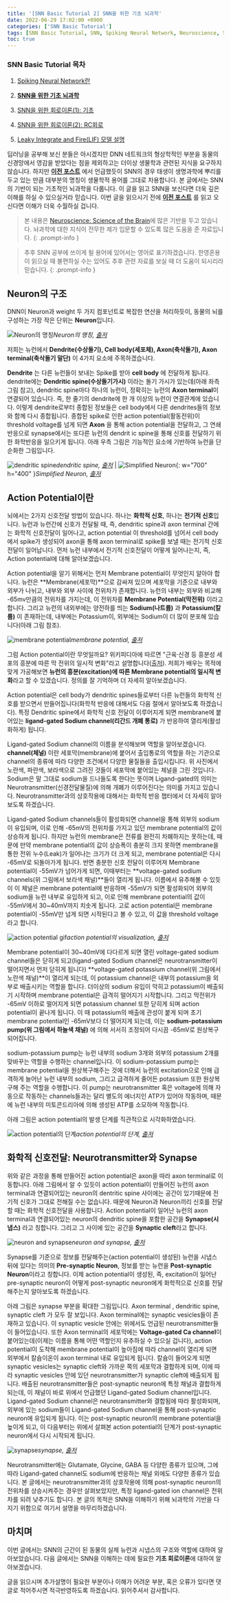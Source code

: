```yaml
---
title: '[SNN Basic Tutorial 2] SNN을 위한 기초 뇌과학'
date: 2022-06-29 17:02:00 +0900
categories: ['SNN Basic Tutorial']
tags: [SNN Basic Tutorial, SNN, Spiking Neural Network, Neuroscience, 뇌과학, 뉴런, 시넵스, 활동전위, action potential] # TAG names should always be lowercase
toc: true
---
```


### **SNN Basic Tutorial 목차**

1. [Spiking Neural Network란](https://jinprelude.github.io/posts/SNN-Basic-Tutorial-1-Spiking-Neural-Network%EB%9E%80/)

2. **[SNN을 위한 기초 뇌과학](https://jinprelude.github.io/posts/SNN-Basic-Tutorial-2-SNN%EC%9D%84-%EC%9C%84%ED%95%9C-%EA%B8%B0%EC%B4%88-%EB%87%8C%EA%B3%BC%ED%95%99/)**

3. [SNN을 위한 회로이론(1): 기초](https://jinprelude.github.io/posts/SNN-Basic-Tutorial-3-SNN%EC%9D%84-%EC%9C%84%ED%95%9C-%ED%9A%8C%EB%A1%9C%EC%9D%B4%EB%A1%A0(1)-%EA%B8%B0%EC%B4%88/)

4. [SNN을 위한 회로이론(2): RC회로](https://jinprelude.github.io/posts/SNN-Basic-Tutorial-4-SNN%EC%9D%84-%EC%9C%84%ED%95%9C-%ED%9A%8C%EB%A1%9C%EC%9D%B4%EB%A1%A0(2)-RC%ED%9A%8C%EB%A1%9C/)

5. [Leaky Integrate and Fire(LIF) 모델 설명](https://jinprelude.github.io/posts/SNN-Basic-Tutorial-5-Leaky-Integrate-and-Fire-%EB%AA%A8%EB%8D%B8-%EC%84%A4%EB%AA%85/)

딥러닝을 공부해 보신 분들은 아시겠지만 DNN 네트워크의 형상학적인 부분을 동물의 신경망에서 영감을 받았다는 점을 제외하고는 더이상 생물학과 관련된 지식을 요구하지 않습니다. 하지만 **[이전 포스트](https://jinprelude.github.io/posts/SNN-Basic-Tutorial-1-Spiking-Neural-Network%EB%9E%80//)** 에서 언급했듯이 SNN의 경우 태생이 생명과학에 뿌리를 두고 있는 만큼 대부분의 명칭이 생물학적 용어를 그대로 차용합니다. 본 글에서는 SNN의 기반이 되는 기초적인 뇌과학을 다룹니다. 이 글을 읽고 SNN을 보신다면 더욱 깊은 이해를 하실 수 있으실거라 믿습니다. 이번 글을 읽으시기 전에 **[이전 포스트](https://jinprelude.github.io/posts/SNN-Basic-Tutorial-1-Spiking-Neural-Network%EB%9E%80/)** 를 읽고 오신다면 이해가 더욱 수월하실 겁니다.

> 본 내용은 [Neuroscience: Science of the Brain](https://www.google.com/url?sa=t&rct=j&q=&esrc=s&source=web&cd=&cad=rja&uact=8&ved=2ahUKEwjL__-ossL4AhVmGKYKHXu5BEUQFnoECAMQAQ&url=https%3A%2F%2Fbrain.mcmaster.ca%2FBrainBee%2FNeuroscience.Science.of.the.Brain.pdf&usg=AOvVaw1qxRUhwDpXU5UC86cs2wnK&cshid=1655946824320580)에 많은 기반을 두고 있습니다. 놔과학에 대한 지식이 전무한 제가 입문할 수 있도록 많은 도움을 준 자료입니다.
{: .prompt-info }

> 추후 SNN 공부에 쓰이게 될 용어에 있어서는 영어로 표기하겠습니다. 한영혼용이 읽으실 때 불편하실 수는 있어도 추후 관련 자료를 보실 때 더 도움이 되시리라 믿습니다.
{: .prompt-info }

## **Neuron의 구조**

DNN이 Neuron과 weight 두 가지 컴포넌트로 복잡한 연산을 처리하듯이, 동물의 뇌를 구성하는 가장 작은 단위는 **Neuron**입니다.

![Neuron의 명칭](/assets/img/post/2022-06-23/Neuron.jpg)_Neuron의 명칭, [출저](https://commons.wikimedia.org/wiki/File:Neuron.svg)_

저희는 뉴런에서 **Dendrite(수상돌기), Cell body(세포체), Axon(축삭돌기), Axon terminal(축삭돌기 말단)** 이 4가지 요소에 주목하겠습니다.

**Dendrite** 는 다른 뉴런들이 보내는 Spike를 받아 **cell body** 에 전달하게 됩니다. dendrite에는 **Dendritic spine(수상돌기가시)** 이라는 돌기 가시가 있는데(아래 좌측 그림 참고), dendritic spine마다 하나의 뉴런이, 정확히는 뉴런의 **Axon terminal**이 연결되어 있습니다. 즉, 한 줄기의 dendrite에 한 개 이상의 뉴런이 연결관계에 있습니다. 이렇게 dendrite로부터 종합된 정보들은 cell body에서 다른 dendrites들의 정보와 함께 다시 종합됩니다. 종합된 spike로 인한 action potential(활동전위)이 threshold voltage를 넘게 되면 **Axon** 을 통해 action potential을 전달하고, 그 연쇄반응으로 synapse에서는 또다른 뉴런의 dendrit
ic spine을 통해 신호를 전달하기 위한 화학반응을 일으키게 됩니다. 아래 우측 그림은 기능적인 요소에 기반하여 뉴런을 단순화한 그림입니다.

![dendritic spine](/assets/img/post/2022-06-23/Dendritic-Spine0.jpg)_dendritic spine, [출저](http://www.msrblog.com/science/biology/dendritic-spine.html)_ | ![Simplified Neuron](/assets/img/post/2022-06-23/neuron_simplified.PNG){: w="700" h="400" }_Simplified Neuron, [출저](https://www.google.com/url?sa=t&rct=j&q=&esrc=s&source=web&cd=&cad=rja&uact=8&ved=2ahUKEwjL__-ossL4AhVmGKYKHXu5BEUQFnoECAMQAQ&url=https%3A%2F%2Fbrain.mcmaster.ca%2FBrainBee%2FNeuroscience.Science.of.the.Brain.pdf&usg=AOvVaw1qxRUhwDpXU5UC86cs2wnK&cshid=1655946824320580)_

## **Action Potential이란**

뇌에서는 2가지 신호전달 방법이 있습니다. 하나는 **화학적 신호**, 하나는 **전기적 신호**입니다. 뉴런과 뉴런간에 신호가 전달될 때, 즉, dendritic spine과 axon terminal 간에는 화학적 신호전달이 일어나고, action potential 이 threshold를 넘어서 cell body에서 spike가 생성되어 axon을 통해 axon terminal로 spike를 보낼 때는 전기적 신호전달이 일어납니다. 먼저 뉴런 내부에서 전기적 신호전달이 어떻게 일어나는지, 즉, Action potential에 대해 알아보겠습니다.

Action potential을 알기 위해서는 먼저 Membrane potential이 무엇인지 알아야 합니다. 뉴런은 **Membrane(세포막)**으로 감싸져 있으며 세포막을 기준으로 내부와 외부가 나뉘고, 내부와 외부 사이에 전위차가 존재합니다. 뉴런의 내부는 외부와 비교해 -65mv만큼의 전위차를 가지는데, 이 전위차를 **Membrane Potential(막전위)** 이라고 합니다. 그리고 뉴런의 내외부에는 양전하를 띄는 **Sodium(나트륨)** 과 **Potassium(칼륨)** 이 존재하는데, 내부에는 Potassium이, 외부에는 Sodium이 더 많이 분포해 있습니다(아래 그림 참조).

![membrane potential](/assets/img/post/2022-06-23/membrane_potential.jpg)_membrane potential, [출저](https://jackwestin.com/resources/mcat-content/plasma-membrane/membrane-potential)_

그럼 Action potential이란 무엇일까요? 위키피디아에 따르면 "근육·신경 등 흥분성 세포의 흥분에 따른 막 전위의 일시적 변화"라고 설명합니다([출저](https://ko.wikipedia.org/wiki/%ED%99%9C%EB%8F%99%EC%A0%84%EC%9C%84)). 저희가 배우는 목적에 맞게 가공해보면 **뉴런의 흥분(excitation)에 따른 Membrane potential의 일시적 변화**라고 할 수 있겠습니다. 정의를 잘 기억하며 더 자세히 알아보겠습니다.

Action potential은 cell body가 dendritic spines들로부터 다른 뉴런들의 화학적 신호를 받으면서 만들어집니다(화학적 반응에 대해서도 다음 절에서 알아보도록 하겠습니다). 특정 Dendritic spine에서 화학적 신호 전달이 이루어지게 되면 membrane에 붙어있는 **ligand-gated Sodium channel(리간드 개폐 통로)** 가 반응하여 열리게(활성화하게) 됩니다.

Ligand-gated Sodium channel의 이름을 분석해보며 역할을 알아보겠습니다. **channel(체널)** 이란 세포막(membrane)에 붙어서 출입통로의 역할을 하는 기관으로 channel의 종류에 따라 다양한 조건에서 다양한 물질들을 출입시킵니다. 위 사진에서 노란색, 파란색, 보라색으로 그려진 것들이 세포막에 붙어있는 체널을 그린 것입니다. Sodium은 말 그대로 sodium을 드나들도록 한다는 뜻이며 Ligand-gated의 의미는 Neurotransmitter(신경전달물질)에 의해 개폐가 이루어진다는 의미를 가지고 있습니다. Neurotransmitter과의 상호작용에 대해서는 화학적 반응 챕터에서 더 자세히 알아보도록 하겠습니다.

Ligand-gated Sodium channels들이 활성화되면 channel을 통해 외부의 sodium이 유입되며, 이로 인해 -65mV의 전위차를 가지고 있던 membrane potential의 값이 상승하게 됩니다. 하지만 뉴런의 membrane은 전류를 완전히 차폐하지는 못하는데, 때문에 만약 membrane potential의 값이 상승폭이 충분히 크지 못하면 membrane을 통한 전위 누수(Leak)가 일어나는 크기가 더 크게 되고, membrane potential은 다시 -65mV로 되돌아가게 됩니다. 반면 충분한 신호 전달이 이루어져 Membrane potential이 -55mV가 넘어가게 되면, 이때부터는 **voltage-gated sodium channels(위 그림에서 보라색 채널)**들이 열리게 됩니다. 이름에서 유추해볼 수 있듯이 이 체널은 membrane potential에 반응하며 -55mV가 되면 활성화되어 외부의 sodium을 뉴런 내부로 유입하게 되고, 이로 인해 membrane potential의 값이 -55mV에서 30~40mV까지 치솟게 됩니다. 고로 action potential은 membrane potential이 -55mV만 넘게 되면 시작된다고 볼 수 있고, 이 값을 threshold voltage라고 합니다.

![action potential gif](/assets/img/post/2022-06-23/actionp1.gif)_action potential의 visualization, [출저](https://faculty.washington.edu/chudler/ap.html)_

Membrane potential이 30~40mV에 다다르게 되면 열린 voltage-gated sodium channel들은 닫히게 되고(ligand-gated Sodium channel은 neurotransmitter이 떨어지면서 먼저 닫히게 됩니다) **voltage-gated potassium channel(위 그림에서 노란색 채널)**이 열리게 되는데, 이 potassium channel은 내부의 potassium을 외부로 배출시키는 역할을 합니다. 더이상의 sodium 유입이 막히고 potassium이 배출되기 시작하며 membrane potential은 급격히 떨어지기 시작합니다. 그리고 막전위가 -65mV 이하로 떨어지게 되면 potassium channel 또한 닫히게 되며 action potential이 끝나게 됩니다. 이 때 potassium의 배출에 관성이 붙게 되며 초기 membrane potential인 -65mV보다 더 떨어지게 되는데, 이는 **sodium-potassium pump(위 그림에서 하늘색 채널)** 에 의해 서서히 조정되어 다시끔 -65mV로 원상복구 되어집니다.

sodium-potassium pump는 뉴런 내부의 sodium 3개와 외부의 potassium 2개를 맞바꾸는 역할을 수행하는 channel입니다. 이 sodium-potassium pump는 membrane potential을 원상복구해주는 것에 더해서 뉴런의 excitation으로 인해 급격하게 늘어난 뉴런 내부의 sodium, 그리고 급격하게 줄어든 potassium 또한 원상복구해 주는 역할을 수행합니다. 이 pump는 neurotransmitter 혹은 voltage에 의해 자동으로 작동하는 channels들과는 달리 별도의 에너지인 ATP가 있어야 작동하며, 때문에 뉴런 내부의 미토콘드리아에 의해 생성된 ATP를 소모하며 작동합니다. 

아래 그림은 action potential의 발생 단계를 직관적으로 시각화하였습니다.

![action potential의 단계](/assets/img/post/2022-06-23/ap3.gif)_action potential의 단계, [출저](https://faculty.washington.edu/chudler/ap.html)_

## **화학적 신호전달: Neurotransmitter와 Synapse**

위와 같은 과정을 통해 만들어진 action potential은 axon을 따라 axon terminal로 이동합니다. 아래 그림에서 알 수 있듯이 action potential이 만들어진 뉴런의 axon terminal과 연결되어있는 neuron의 dentritic spine 사이에는 공간이 있기때문에 전기적 신호가 그대로 전해질 수는 없습니다. 때문에 Neuron과 Neuron끼리 신호를 전달할 때는 화학적 신호전달을 사용합니다. Action potential이 일어난 뉴런의 axon terminal과 연결되어있는 neuron의 dendritic spine을 포함한 공간을 **Synapse(시냅스)** 라고 칭합니다. 그리고 그 사이에 있는 공간을 **Synaptic cleft**라고 합니다. 

![neuron and synapse](/assets/img/post/2022-06-23/Biological-neuron-and-synapse.png)_neuron and synapse, [출저](https://www.researchgate.net/figure/Biological-neuron-and-synapse_fig1_324229756)_

Synapse를 기준으로 정보를 전달해주는(action potential이 생성된) 뉴런을 시냅스 뒤에 있다는 의미의 **Pre-synaptic Neuron**, 정보를 받는 뉴런을 **Post-synaptic Neuron**이라고 칭합니다. 이제 action potential이 생성된, 즉, excitation이 일어난 pre-synaptic neuron이 어떻게 post-synaptic neuron에게 화학적으로 신호를 전달해주는지 알아보도록 하겠습니다. 

아래 그림은 synapse 부분을 확대한 그림입니다. Axon terminal , dendritic spine, synaptic cleft 가 모두 잘 보입니다. Axon terminal에는 synaptic vesicles들이 존재하고 있습니다. 이 synaptic vesicle 안에는 위에서도 언급된 neurotransmitter들이 들어있습니다. 또한 Axon terminal의 세포막에는 **Voltage-gated Ca channel**이 붙어있는데(이제는 이름을 통해 어떤 역할인지 유추하실 수 있으실 겁니다), action potential이 도착해 membrane potential이 높아짐에 따라 channel이 열리게 되면 외부에서 칼슘이온이 axon terminal 내로 유입되게 됩니다. 칼슘이 들어오게 되면 synaptic vesicles는 synaptic cleft와 가까운 쪽의 세포막과 결합하게 되며, 이에 따라 synaptic vesicles 안에 있던 neurotransmitter가 synaptic cleft에 배출되게 됩니다. 배출된 neurotransmitter들은 post-synaptic neuron에 특정 채널과 결합하게 되는데, 이 채널이 바로 위에서 언급했던 Ligand-gated Sodium channel입니다. Ligand-gated Sodium channel은 neurotransmitter와 결합됨에 따라 활성화되며, 외부에 있는 sodium들이 Ligand-gated Sodium channel을 통해 post-synaptic neuron에 유입되게 됩니다. 이는 post-synaptic neuron의 membrane potential을 높이게 되고, 이 다음부터는 위에서 살펴본 action potential의 단계가 post-synaptic neuron에서 다시 시작되게 됩니다.

![synapse](/assets/img/post/2022-06-23/Synapse-Diagram.jpg)_synapse, [출저](https://www.sciencefacts.net/synapse.html)_

Neurotransmitter에는 Glutamate, Glycine, GABA 등 다양한 종류가 있으며, 그에 따라 Ligand-gated channel도 sodium에 반응하는 채널 외에도 다양한 종류가 있습니다. 본 글에서는 neurotransmitter과의 상호작용에 의해 post-synaptic neuron의 전위차를 상승시켜주는 경우만 살펴보았지만, 특정 ligand-gated ion channel은 전위차를 되려 낮추기도 합니다. 본 글의 목적은 SNN을 이해하기 위해 뇌과학의 기반을 다지기 위함으로 여기서 설명을 마무리하겠습니다.


## 마치며
이번 글에서는 SNN의 근간이 된 동물의 실제 뉴런과 시냅스의 구조와 역할에 대하여 알아보았습니다. 다음 글에서는 SNN을 이해하는 데에 필요한 **기초 회로이론**에 대하여 알아보겠습니다.

글을 읽으시며 추가설명이 필요한 부분이나 이해가 어려운 부분, 혹은 오류가 있다면 댓글로 적어주시면 적극반영하도록 하겠습니다. 읽어주셔서 감사합니다.
